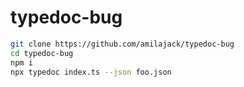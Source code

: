 # typedoc-bug

```bash
git clone https://github.com/amilajack/typedoc-bug
cd typedoc-bug
npm i
npx typedoc index.ts --json foo.json
```
